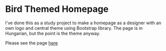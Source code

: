 ﻿# Bird Themed Homepage

I've done this as a study project to make a homepage as a designer with an own logo and central theme using Bootstrap library. The page is in Hungarian, but the point is the theme anyway.

Please see the page [here](https://vogelsara.github.io/bird-themed-homepage/.)
